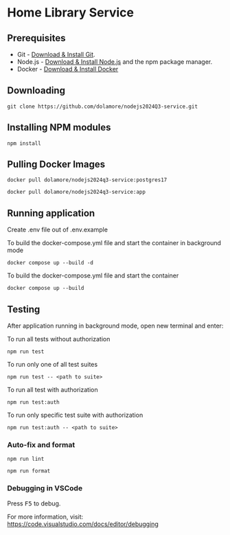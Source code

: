 # Home Library Service

## Prerequisites

- Git - [Download & Install Git](https://git-scm.com/downloads).
- Node.js - [Download & Install Node.js](https://nodejs.org/en/download/) and the npm package manager.
- Docker - [Download & Install Docker](https://www.docker.com/get-started/)

## Downloading

```
git clone https://github.com/dolamore/nodejs2024Q3-service.git
```

## Installing NPM modules

```
npm install
```

## Pulling Docker Images
```
docker pull dolamore/nodejs2024q3-service:postgres17
```
```
docker pull dolamore/nodejs2024q3-service:app
```


## Running application

Create .env file out of .env.example

To build the docker-compose.yml file and start the container in background mode

```
docker compose up --build -d
```

To build the docker-compose.yml file and start the container

```
docker compose up --build
```

## Testing

After application running in background mode, open new terminal and enter:

To run all tests without authorization

```
npm run test
```

To run only one of all test suites

```
npm run test -- <path to suite>
```

To run all test with authorization

```
npm run test:auth
```

To run only specific test suite with authorization

```
npm run test:auth -- <path to suite>
```

### Auto-fix and format

```
npm run lint
```

```
npm run format
```

### Debugging in VSCode

Press <kbd>F5</kbd> to debug.

For more information, visit: https://code.visualstudio.com/docs/editor/debugging
